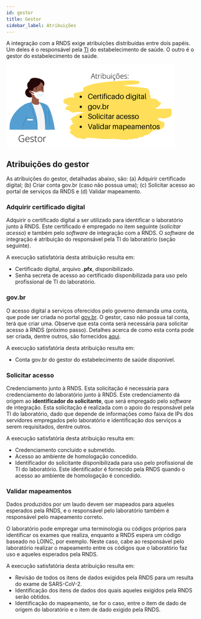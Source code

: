 ```yaml
---
id: gestor
title: Gestor
sidebar_label: Atribuições
---
```


A integração com a RNDS exige atribuições distribuídas entre dois
papéis. Um deles é o responsável pela [TI](./ti) do estabelecimento de saúde. O outro é o gestor do estabelecimento de saúde. 

![img](../static/img/gestor.png)

## Atribuições do gestor 

As atribuições do gestor, detalhadas abaixo, são:
(a) Adquirir certificado digital; (b) Criar conta gov.br (caso não possua uma); (c) Solicitar acesso ao portal de serviços da RNDS e (d) Validar mapeamento.

### Adquirir certificado digital

Adquirir o certificado digital a ser utilizado para identificar o laboratório junto à RNDS. Este certificado é empregado no item seguinte (_solicitar acesso_) e também pelo _software_ de integração com a RNDS. O _software_ de integração é atribuição do responsável pela TI do laboratório (seção seguinte).

A execução satisfatória desta atribuição resulta em:

- Certificado digital, arquivo **.pfx**, disponibilizado.
- Senha secreta de acesso ao certificado disponibilizada para uso pelo profissional de TI do laboratório.

### gov.br

O acesso digital a serviços oferecidos pelo governo demanda uma conta,
que pode ser criada no portal [gov.br](https://acesso.gov.br). O gestor,
caso não possua tal conta, terá que criar uma. Observe que esta conta será
necessária para solicitar acesso à RNDS (próximo passo). Detalhes acerca de
como esta conta pode ser criada, dentre outros, são fornecidos 
[aqui](./gov.br.md).

A execução satisfatória desta atribuição resulta em:

- Conta gov.br do gestor do estabelecimento de saúde disponível. 

### Solicitar acesso

Credenciamento junto à RNDS. Esta solicitação é necessária para credenciamento do laboratório junto à RNDS. Este credenciamento dá origem
ao **identificador do solicitante**, que será empregado pelo _software_ de integração. Esta solicitação é realizada com o apoio do responsável pela TI do laboratório, dado que depende de informações como faixa de IPs dos
servidores empregados pelo laboratório e identificação dos serviços a serem requisitados, dentre outros.

A execução satisfatória desta atribuição resulta em:

- Credenciamento concluído e submetido.
- Acesso ao ambiente de homologação concedido.
- Identificador do solicitante disponibilizada para uso pelo profissional de TI do laboratório. Este identificador é fornecido pela RNDS quando o acesso ao ambiente de homologação é concedido.

### Validar mapeamentos

Dados produzidos por um laudo devem ser mapeados para aqueles esperados pela RNDS, e o responsável pelo laboratório também é responsável pelo mapeamento correto.

O laboratório pode empregar uma terminologia ou códigos próprios para identificar os exames que realiza, enquanto a RNDS espera um código baseado no LOINC, por exemplo. Neste caso, cabe ao responsável pelo laboratório realizar o mapeamento entre os códigos que o laboratório faz uso e aqueles esperados pela RNDS.

A execução satisfatória desta atribuição resulta em:

- Revisão de todos os itens de dados exigidos pela RNDS para um resulta do exame de SARS-CoV-2.
- Identificação dos itens de dados dos quais aqueles exigidos pela RNDS serão obtidos.
- Identificação do mapeamento, se for o caso, entre o item de dado de origem do laboratório e o item de dado exigido pela RNDS.
